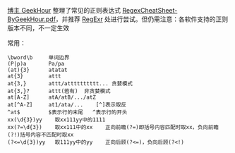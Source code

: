 


[博主 GeekHour](https://www.bilibili.com/video/BV1fm411C7fq) 整理了常见的正则表达式 [RegexCheatSheet-ByGeekHour.pdf](RegEx/RegexCheatSheet-ByGeekHour.pdf)，并推荐 [RegExr](https://regexr.com/) 处进行尝试。但仍需注意：各软件支持的正则版本不同，不一定生效



常用：

```
\bword\b     单词边界
(P|p)a       Pa/pa
(at){3}      atatat
at{3}        attt
at{3,}       attt/atttttttttt... 贪婪模式
at{3,}?      attt(若有)  非贪婪模式
at[A-Z]      atA/atB/.../atZ
at[^A-Z]     at1/ata/...    [^]表示取反
^at$         $表示行的末尾   ^表示行的开头
xx(\d{3})yy    取xx111yy中的1111
xx(?=\d{3})    取xx111中的xx    正向前瞻(?=)即括号内容匹配时取xx，负向前瞻(?!)括号内容不匹配时取xx
(?<=\d{3})yy   取111yy中的yy    正向后顾(?<=)，负向后顾(?<!)
```






